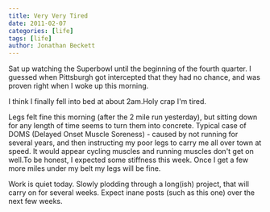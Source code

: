 ```yaml
---
title: Very Very Tired
date: 2011-02-07
categories: [life]
tags: [life]
author: Jonathan Beckett
---
```


Sat up watching the Superbowl until the beginning of the fourth quarter. I guessed when Pittsburgh got intercepted that they had no chance, and was proven right when I woke up this morning.

I think I finally fell into bed at about 2am.Holy crap I'm tired.

Legs felt fine this morning (after the 2 mile run yesterday), but sitting down for any length of time seems to turn them into concrete. Typical case of DOMS (Delayed Onset Muscle Soreness) - caused by not running for several years, and then instructing my poor legs to carry me all over town at speed. It would appear cycling muscles and running muscles don't get on well.To be honest, I expected some stiffness this week. Once I get a few more miles under my belt my legs will be fine.

Work is quiet today. Slowly plodding through a long(ish) project, that will carry on for several weeks. Expect inane posts (such as this one) over the next few weeks.